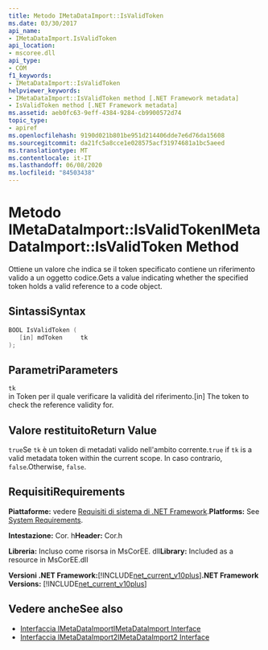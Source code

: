 ```yaml
---
title: Metodo IMetaDataImport::IsValidToken
ms.date: 03/30/2017
api_name:
- IMetaDataImport.IsValidToken
api_location:
- mscoree.dll
api_type:
- COM
f1_keywords:
- IMetaDataImport::IsValidToken
helpviewer_keywords:
- IMetaDataImport::IsValidToken method [.NET Framework metadata]
- IsValidToken method [.NET Framework metadata]
ms.assetid: aeb0fc63-9eff-4384-9284-cb9900572d74
topic_type:
- apiref
ms.openlocfilehash: 9190d021b801be951d214406dde7e6d76da15608
ms.sourcegitcommit: da21fc5a8cce1e028575acf31974681a1bc5aeed
ms.translationtype: MT
ms.contentlocale: it-IT
ms.lasthandoff: 06/08/2020
ms.locfileid: "84503438"
---
```

# <a name="imetadataimportisvalidtoken-method"></a><span data-ttu-id="5eb60-102">Metodo IMetaDataImport::IsValidToken</span><span class="sxs-lookup"><span data-stu-id="5eb60-102">IMetaDataImport::IsValidToken Method</span></span>
<span data-ttu-id="5eb60-103">Ottiene un valore che indica se il token specificato contiene un riferimento valido a un oggetto codice.</span><span class="sxs-lookup"><span data-stu-id="5eb60-103">Gets a value indicating whether the specified token holds a valid reference to a code object.</span></span>  
  
## <a name="syntax"></a><span data-ttu-id="5eb60-104">Sintassi</span><span class="sxs-lookup"><span data-stu-id="5eb60-104">Syntax</span></span>  
  
```cpp  
BOOL IsValidToken (  
   [in] mdToken     tk  
);  
```  
  
## <a name="parameters"></a><span data-ttu-id="5eb60-105">Parametri</span><span class="sxs-lookup"><span data-stu-id="5eb60-105">Parameters</span></span>  
 `tk`  
 <span data-ttu-id="5eb60-106">in Token per il quale verificare la validità del riferimento.</span><span class="sxs-lookup"><span data-stu-id="5eb60-106">[in] The token to check the reference validity for.</span></span>  
  
## <a name="return-value"></a><span data-ttu-id="5eb60-107">Valore restituito</span><span class="sxs-lookup"><span data-stu-id="5eb60-107">Return Value</span></span>  
 <span data-ttu-id="5eb60-108">`true`Se `tk` è un token di metadati valido nell'ambito corrente.</span><span class="sxs-lookup"><span data-stu-id="5eb60-108">`true` if `tk` is a valid metadata token within the current scope.</span></span> <span data-ttu-id="5eb60-109">In caso contrario, `false`.</span><span class="sxs-lookup"><span data-stu-id="5eb60-109">Otherwise, `false`.</span></span>  
  
## <a name="requirements"></a><span data-ttu-id="5eb60-110">Requisiti</span><span class="sxs-lookup"><span data-stu-id="5eb60-110">Requirements</span></span>  
 <span data-ttu-id="5eb60-111">**Piattaforme:** vedere [Requisiti di sistema di .NET Framework](../../get-started/system-requirements.md).</span><span class="sxs-lookup"><span data-stu-id="5eb60-111">**Platforms:** See [System Requirements](../../get-started/system-requirements.md).</span></span>  
  
 <span data-ttu-id="5eb60-112">**Intestazione:** Cor. h</span><span class="sxs-lookup"><span data-stu-id="5eb60-112">**Header:** Cor.h</span></span>  
  
 <span data-ttu-id="5eb60-113">**Libreria:** Incluso come risorsa in MsCorEE. dll</span><span class="sxs-lookup"><span data-stu-id="5eb60-113">**Library:** Included as a resource in MsCorEE.dll</span></span>  
  
 <span data-ttu-id="5eb60-114">**Versioni .NET Framework:**[!INCLUDE[net_current_v10plus](../../../../includes/net-current-v10plus-md.md)]</span><span class="sxs-lookup"><span data-stu-id="5eb60-114">**.NET Framework Versions:** [!INCLUDE[net_current_v10plus](../../../../includes/net-current-v10plus-md.md)]</span></span>  
  
## <a name="see-also"></a><span data-ttu-id="5eb60-115">Vedere anche</span><span class="sxs-lookup"><span data-stu-id="5eb60-115">See also</span></span>

- [<span data-ttu-id="5eb60-116">Interfaccia IMetaDataImport</span><span class="sxs-lookup"><span data-stu-id="5eb60-116">IMetaDataImport Interface</span></span>](imetadataimport-interface.md)
- [<span data-ttu-id="5eb60-117">Interfaccia IMetaDataImport2</span><span class="sxs-lookup"><span data-stu-id="5eb60-117">IMetaDataImport2 Interface</span></span>](imetadataimport2-interface.md)
